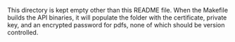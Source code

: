 This directory is kept empty other than this README file. When the Makefile builds the API binaries, it will populate the folder with the certificate, private key, and an encrypted password for pdfs, none of which should be version controlled.